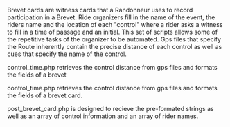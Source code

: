 Brevet cards are witness cards that a Randonneur uses to record participation in a Brevet.
 Ride organizers fill in the name of the event, the riders name and the location of each
"control" where a rider asks a witness to fill in a time of passage and an initial.
This set of scripts allows some of the repetitive tasks of the organizer to be automated.
Gps files that specify the Route inherently contain the precise distance of each control
as well as cues that specify the name of the control.

control_time.php retrieves the control distance from gps files and formats the fields of a brevet 

control_time.php retrieves the control distance from gps files and formats the fields of a brevet card.

post_brevet_card.php is designed to recieve the pre-formated strings as well as an array of control
information and an array of rider names.


